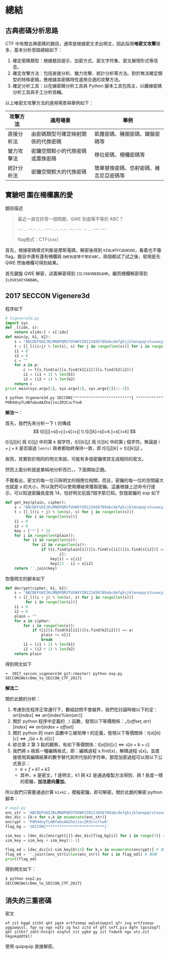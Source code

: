 # 總結

## 古典密碼分析思路

CTF 中有關古典密碼的題目，通常是根據密文求出明文，因此採用**唯密文攻擊**居多，基本分析思路總結如下：

1. 確定密碼類型：根據題目提示、加密方式、密文字符集、密文展現形式等信息。
2. 確定攻擊方法：包括直接分析、蠻力攻擊、統計分析等方法。對於無法確定類型的特殊密碼，應根據其密碼特性選用合適的攻擊方法。
3. 確定分析工具：以在線密碼分析工具與 Python 腳本工具包爲主，以離線密碼分析工具與手工分析爲輔。

以上唯密文攻擊方法的適用場景與舉例如下：

| 攻擊方法   | 適用場景                           | 舉例                                   |
| ---------- | ---------------------------------- | -------------------------------------- |
| 直接分析法 | 由密碼類型可確定映射關係的代換密碼 | 凱撒密碼、豬圈密碼、鍵盤密碼等         |
| 蠻力攻擊法 | 密鑰空間較小的代換密碼或置換密碼   | 移位密碼、柵欄密碼等                   |
| 統計分析法 | 密鑰空間較大的代換密碼             | 簡單替換密碼、仿射密碼、維吉尼亞密碼等 |

## 實驗吧 圍在柵欄裏的愛

題目描述

> 最近一直在好奇一個問題，QWE 到底等不等於 ABC？
>
> -.- .. --.- .-.. .-- - ..-. -.-. --.- --. -. ... --- ---
>
> flag格式：CTF{xxx}

首先，根據密碼樣式判斷是摩斯電碼，解密後得到 `KIQLWTFCQGNSOO`，看着也不像 flag，題目中還有還有柵欄與 `QWE到底等不等於ABC`，兩個都試了試之後，發現是先 QWE 然後柵欄可得到結果。  

首先鍵盤 QWE 解密，試着解密得到 `IILYOAVNEBSAHR`。繼而柵欄解密得到 `ILOVESHIYANBAR`。

## 2017 SECCON Vigenere3d

程序如下

```python
# Vigenere3d.py
import sys
def _l(idx, s):
    return s[idx:] + s[:idx]
def main(p, k1, k2):
    s = "ABCDEFGHIJKLMNOPQRSTUVWXYZ0123456789abcdefghijklmnopqrstuvwxyz_{}"
    t = [[_l((i+j) % len(s), s) for j in range(len(s))] for i in range(len(s))]
    i1 = 0
    i2 = 0
    c = ""
    for a in p:
        c += t[s.find(a)][s.find(k1[i1])][s.find(k2[i2])]
        i1 = (i1 + 1) % len(k1)
        i2 = (i2 + 1) % len(k2)
    return c
print main(sys.argv[1], sys.argv[2], sys.argv[2][::-1])

$ python Vigenere3d.py SECCON{**************************} **************
POR4dnyTLHBfwbxAAZhe}}ocZR3Cxcftw9
```

**解法一**：

首先，我們先來分析一下 t 的構成
$$
t[i][j]=s[i+j:]+s[:i+j] \\
t[i][k]=s[i+k:]+s[:i+k]
$$

$t[i][j][k]$ 爲 $t[i][j]$ 中的第 k 個字符，$t[i][k][j]$ 爲 $t[i][k]$ 中的第 j 個字符。無論是 $i+j+k$ 是否超過 `len(s)` 兩者都始終保持一致，即 $t[i][j][k]=t[i][k][j]$ 。

故而，其實對於相同的明文來說，可能有多個密鑰使其生成相同的密文。

然而上面分析就是單純地分析而已，，下面開始正題。

不難看出，密文的每一位只與明文的相應位相關，而且，密鑰的每一位的空間最大也就是 s 的大小，所以我們可以使用爆破來獲取密鑰。這裏根據上述命令行提示，可以知道密鑰長度爲 14，恰好明文前面7個字節已知。恢復密鑰的 exp 如下

```python
def get_key(plain, cipher):
    s = "ABCDEFGHIJKLMNOPQRSTUVWXYZ0123456789abcdefghijklmnopqrstuvwxyz_{}"
    t = [[_l((i + j) % len(s), s) for j in range(len(s))]
         for i in range(len(s))]
    i1 = 0
    i2 = 0
    key = ['*'] * 14
    for i in range(len(plain)):
        for i1 in range(len(s)):
            for i2 in range(len(s)):
                if t[s.find(plain[i])][s.find(s[i1])][s.find(s[i2])] == cipher[
                        i]:
                    key[i] = s[i1]
                    key[13 - i] = s[i2]
    return ''.join(key)
```

恢復明文的腳本如下

```python
def decrypt(cipher, k1, k2):
    s = "ABCDEFGHIJKLMNOPQRSTUVWXYZ0123456789abcdefghijklmnopqrstuvwxyz_{}"
    t = [[_l((i + j) % len(s), s) for j in range(len(s))]
         for i in range(len(s))]
    i1 = 0
    i2 = 0
    plain = ""
    for a in cipher:
        for i in range(len(s)):
            if t[i][s.find(k1[i1])][s.find(k2[i2])] == a:
                plain += s[i]
                break
        i1 = (i1 + 1) % len(k1)
        i2 = (i2 + 1) % len(k2)
    return plain
```

得到明文如下

```shell
➜  2017_seccon_vigenere3d git:(master) python exp.py
SECCON{Welc0me_to_SECCON_CTF_2017}
```
**解法二**

關於此題的分析：

1. 考慮到在程序正常運行下，數組訪問不會越界，我們在討論時做以下約定：$arr[index] \Leftrightarrow arr[index \% len(arr)]$
2. 關於 python 程序中定義的 `_l` 函數，發現以下等價關係：$\_l(offset, arr)[index] \Leftrightarrow arr[index + offset]$
3. 關於 python 的 main 函數中三維矩陣 t 的定義，發現以下等價關係：$t[a][b][c] \Leftrightarrow \_l(a+b, s)[c]$
4. 綜合第 2 第 3 點的觀察，有如下等價關係：$t[a][b][c] \Leftrightarrow s[a+b+c]$
5. 我們將 s 視爲一種編碼格式，即：編碼過程 s.find(x)，解碼過程 s[x]。並直接使用其編碼結果的數字替代其所代指的字符串，那麼加密過程可以用以下公式表示：
   - $e = f +  k1 +k2$
   - 其中，e 是密文，f 是明文，k1 與 k2 是通過複製方法得到、與 f 長度一樣的密鑰，**加法是向量加**。

所以我們只需要通過計算 `k1+k2` ，模擬密鑰，即可解密。關於此題的解密 python 腳本：

```python
# exp2.py
enc_str = 'ABCDEFGHIJKLMNOPQRSTUVWXYZ0123456789abcdefghijklmnopqrstuvwxyz_{}'
dec_dic = {k:v for v,k in enumerate(enc_str)}
encrypt = 'POR4dnyTLHBfwbxAAZhe}}ocZR3Cxcftw9'
flag_bg = 'SECCON{**************************}'

sim_key = [dec_dic[encrypt[i]]-dec_dic[flag_bg[i]] for i in range(7)] # 破解模擬密鑰
sim_key = sim_key + sim_key[::-1]

flag_ed = [dec_dic[v]-sim_key[k%14] for k,v in enumerate(encrypt)] # 模擬密鑰解密
flag_ed = ''.join([enc_str[i%len(enc_str)] for i in flag_ed]) # 解碼
print(flag_ed)
```

得到明文如下：

```bash
$ python exp2.py
SECCON{Welc0me_to_SECCON_CTF_2017}
```

## 消失的三重密碼

密文
```
of zit kggd zitkt qkt ygxk ortfzoeqs wqlatzwqssl qfr zvg ortfzoeqs yggzwqssl. fgv oy ngx vqfz zg hxz zitd of gft soft.piv dgfn lgsxzogfl qkt zitkt? zohl:hstqlt eiqfut zit ygkd gy zit fxdwtk ngx utz.zit hkgukqddtkl!
```

使用 quipquip 直接解密。
